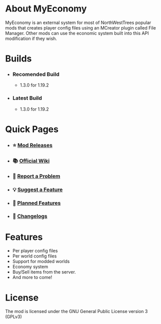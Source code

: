 # About MyEconomy
MyEconomy is an external system for most of NorthWestTrees popular mods that creates player config files using an MCreator plugin called File Manager. Other mods can use the economic system built into this API modification if they wish.

# Builds
- ### Recomended Build
  - 1.3.0 for 1.19.2
- ### Latest Build
  - 1.3.0 for 1.19.2

# Quick Pages
- ### ⭐ [Mod Releases](https://github.com/northwesttrees-gaming/MyEconomy/releases)
- ### 📚 [Official Wiki](https://github.com/northwesttrees-gaming/MyEconomy/wiki)
- ### 🐛 [Report a Problem](https://github.com/northwesttrees-gaming/MyEconomy/issues/new?assignees=&labels=Bug&projects=&template=bug_report.yml)
- ### 💡 [Suggest a Feature](https://github.com/northwesttrees-gaming/MyEconomy/issues/new?assignees=&labels=Feature&projects=&template=feature_request.yml)
- ### 📆 [Planned Features](https://github.com/northwesttrees-gaming/MyEconomy/wiki/Planned-Features)
- ### 📜 [Changelogs](https://github.com/northwesttrees-gaming/MyEconomy/wiki/Changelog)

# Features
- Per player config files
- Per world config files
- Support for modded worlds
- Economy system
- Buy/Sell items from the server.
- And more to come!

# License
The mod is licensed under the GNU General Public License version 3 (GPLv3)
